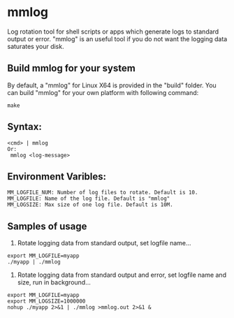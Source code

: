 # mmlog

Log rotation tool for shell scripts or apps which generate logs to standard output or error. "mmlog" is an useful tool if you do not want the logging data saturates your disk.

## Build mmlog for your system
By default, a "mmlog" for Linux X64 is provided in the "build" folder. You can build "mmlog" for your own platform with following command:
```
make
```

## Syntax:
```
<cmd> | mmlog
Or:
 mmlog <log-message>
```

## Environment Varibles:
```
MM_LOGFILE_NUM: Number of log files to rotate. Default is 10.
MM_LOGFILE: Name of the log file. Default is "mmlog"
MM_LOGSIZE: Max size of one log file. Default is 10M.
```

## Samples of usage
1) Rotate logging data from standard output, set logfile name...
```
export MM_LOGFILE=myapp
./myapp | ./mmlog
```
1) Rotate logging data from standard output and error, set logfile name and size, run in background...
```
export MM_LOGFILE=myapp
export MM_LOGSIZE=1000000
nohup ./myapp 2>&1 | ./mmlog >mmlog.out 2>&1 &
```

